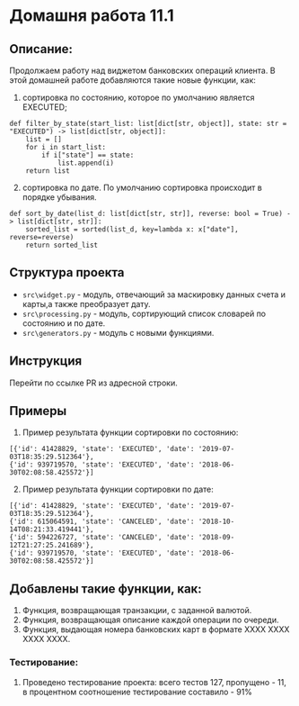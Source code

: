 # Домашня работа 11.1


## Описание:
Продолжаем работу над виджетом банковских операций клиента. В этой домашней работе добавляются такие новые функции, как:
1. сортировка по состоянию, которое по умолчанию является EXECUTED;

````
def filter_by_state(start_list: list[dict[str, object]], state: str = "EXECUTED") -> list[dict[str, object]]:
    list = []
    for i in start_list:
        if i["state"] == state:
            list.append(i)
    return list
````


2. сортировка по дате. По умолчанию сортировка происходит в порядке убывания.

````
def sort_by_date(list_d: list[dict[str, str]], reverse: bool = True) -> list[dict[str, str]]:
    sorted_list = sorted(list_d, key=lambda x: x["date"], reverse=reverse)
    return sorted_list
````


## Структура проекта
* `src\widget.py` - модуль, отвечающий за маскировку данных счета и карты,а также преобразует дату.
* `src\processing.py` - модуль, сортирующий список словарей по состоянию и по дате.
* `src\generators.py` - модуль с новыми функциями.


## Инструкция
Перейти по ссылке PR из адресной строки.


## Примеры
1. Пример результата функции сортировки по состоянию:
````
[{'id': 41428829, 'state': 'EXECUTED', 'date': '2019-07-03T18:35:29.512364'},
{'id': 939719570, 'state': 'EXECUTED', 'date': '2018-06-30T02:08:58.425572'}]
````

2. Пример результата функции сортировки по дате:
````
[{'id': 41428829, 'state': 'EXECUTED', 'date': '2019-07-03T18:35:29.512364'},
{'id': 615064591, 'state': 'CANCELED', 'date': '2018-10-14T08:21:33.419441'}, 
{'id': 594226727, 'state': 'CANCELED', 'date': '2018-09-12T21:27:25.241689'}, 
{'id': 939719570, 'state': 'EXECUTED', 'date': '2018-06-30T02:08:58.425572'}]
````

## Добавлены такие функции, как:
1. Функция, возвращающая транзакции, с заданной валютой.
2. Функция, возвращающая описание каждой операции по очереди.
3. Функция, выдающая номера банковских карт в формате XXXX XXXX XXXX XXXX.


### Тестирование:
1. Проведено тестирование проекта: всего тестов 127, пропущено - 11, в процентном соотношение тестирование составило - 91%


